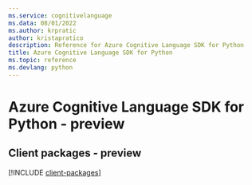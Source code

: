 ```yaml
---
ms.service: cognitivelanguage
ms.data: 08/01/2022
ms.author: krpratic
author: kristapratico
description: Reference for Azure Cognitive Language SDK for Python
title: Azure Cognitive Language SDK for Python
ms.topic: reference
ms.devlang: python
---
```

# Azure Cognitive Language SDK for Python - preview

## Client packages - preview
[!INCLUDE [client-packages](cognitive-language-client-index.md)]